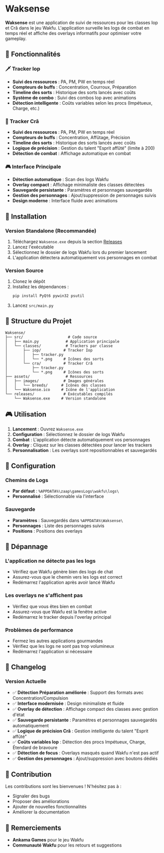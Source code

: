 # Waksense

**Waksense** est une application de suivi de ressources pour les classes Iop et Crâ dans le jeu Wakfu. L'application surveille les logs de combat en temps réel et affiche des overlays informatifs pour optimiser votre gameplay.

## 🎯 Fonctionnalités

### 🗡️ Tracker Iop
- **Suivi des ressources** : PA, PM, PW en temps réel
- **Compteurs de buffs** : Concentration, Courroux, Préparation
- **Timeline des sorts** : Historique des sorts lancés avec coûts
- **Système de combo** : Suivi des combos Iop avec animations
- **Détection intelligente** : Coûts variables selon les procs (Impétueux, Charge, etc.)

### 🏹 Tracker Crâ
- **Suivi des ressources** : PA, PM, PW en temps réel
- **Compteurs de buffs** : Concentration, Affûtage, Précision
- **Timeline des sorts** : Historique des sorts lancés avec coûts
- **Logique de précision** : Gestion du talent "Esprit affûté" (limite à 200)
- **Détection de combat** : Affichage automatique en combat

### 🎮 Interface Principale
- **Détection automatique** : Scan des logs Wakfu
- **Overlay compact** : Affichage minimaliste des classes détectées
- **Sauvegarde persistante** : Paramètres et personnages sauvegardés
- **Gestion des personnages** : Ajout/suppression de personnages suivis
- **Design moderne** : Interface fluide avec animations

## 🚀 Installation

### Version Standalone (Recommandée)
1. Téléchargez `Waksense.exe` depuis la section [Releases](../../releases)
2. Lancez l'exécutable
3. Sélectionnez le dossier de logs Wakfu lors du premier lancement
4. L'application détectera automatiquement vos personnages en combat

### Version Source
1. Clonez le dépôt
2. Installez les dépendances :
   ```bash
   pip install PyQt6 pywin32 psutil
   ```
3. Lancez `src/main.py`

## 📁 Structure du Projet

```
Waksense/
├── src/                    # Code source
│   ├── main.py            # Application principale
│   └── classes/           # Trackers par classe
│       ├── iop/          # Tracker Iop
│       │   ├── tracker.py
│       │   └── *.png     # Icônes des sorts
│       └── cra/          # Tracker Crâ
│           ├── tracker.py
│           └── *.png     # Icônes des sorts
├── assets/                # Ressources
│   ├── images/           # Images générales
│   │   └── breeds/      # Icônes des classes
│   └── Waksense.ico     # Icône de l'application
└── releases/             # Exécutables compilés
    └── Waksense.exe     # Version standalone
```

## 🎮 Utilisation

1. **Lancement** : Ouvrez `Waksense.exe`
2. **Configuration** : Sélectionnez le dossier de logs Wakfu
3. **Combat** : L'application détecte automatiquement vos personnages
4. **Overlay** : Cliquez sur les classes détectées pour lancer les trackers
5. **Personnalisation** : Les overlays sont repositionnables et sauvegardés

## 🔧 Configuration

### Chemins de Logs
- **Par défaut** : `%APPDATA%\zaap\gamesLogs\wakfu\logs\`
- **Personnalisé** : Sélectionnable via l'interface

### Sauvegarde
- **Paramètres** : Sauvegardés dans `%APPDATA%\Waksense\`
- **Personnages** : Liste des personnages suivis
- **Positions** : Positions des overlays

## 🐛 Dépannage

### L'application ne détecte pas les logs
- Vérifiez que Wakfu génère bien des logs de chat
- Assurez-vous que le chemin vers les logs est correct
- Redémarrez l'application après avoir lancé Wakfu

### Les overlays ne s'affichent pas
- Vérifiez que vous êtes bien en combat
- Assurez-vous que Wakfu est la fenêtre active
- Redémarrez le tracker depuis l'overlay principal

### Problèmes de performance
- Fermez les autres applications gourmandes
- Vérifiez que les logs ne sont pas trop volumineux
- Redémarrez l'application si nécessaire

## 📝 Changelog

### Version Actuelle
- ✅ **Détection Préparation améliorée** : Support des formats avec Concentration/Compulsion
- ✅ **Interface modernisée** : Design minimaliste et fluide
- ✅ **Overlay de détection** : Affichage compact des classes avec gestion d'état
- ✅ **Sauvegarde persistante** : Paramètres et personnages sauvegardés automatiquement
- ✅ **Logique de précision Crâ** : Gestion intelligente du talent "Esprit affûté"
- ✅ **Coûts variables Iop** : Détection des procs Impétueux, Charge, Étendard de bravoure
- ✅ **Détection de focus** : Overlays masqués quand Wakfu n'est pas actif
- ✅ **Gestion des personnages** : Ajout/suppression avec boutons dédiés

## 🤝 Contribution

Les contributions sont les bienvenues ! N'hésitez pas à :
- Signaler des bugs
- Proposer des améliorations
- Ajouter de nouvelles fonctionnalités
- Améliorer la documentation

## 🙏 Remerciements

- **Ankama Games** pour le jeu Wakfu
- **Communauté Wakfu** pour les retours et suggestions

